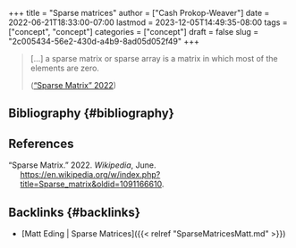 +++
title = "Sparse matrices"
author = ["Cash Prokop-Weaver"]
date = 2022-06-21T18:33:00-07:00
lastmod = 2023-12-05T14:49:35-08:00
tags = ["concept", "concept"]
categories = ["concept"]
draft = false
slug = "2c005434-56e2-430d-a4b9-8ad05d052f49"
+++

> [...] a sparse matrix or sparse array is a matrix in which most of the elements are zero.
>
> (<a href="#citeproc_bib_item_1">“Sparse Matrix” 2022</a>)


## Bibliography {#bibliography}

## References

<style>.csl-entry{text-indent: -1.5em; margin-left: 1.5em;}</style><div class="csl-bib-body">
  <div class="csl-entry"><a id="citeproc_bib_item_1"></a>“Sparse Matrix.” 2022. <i>Wikipedia</i>, June. <a href="https://en.wikipedia.org/w/index.php?title=Sparse_matrix&oldid=1091166610">https://en.wikipedia.org/w/index.php?title=Sparse_matrix&#38;oldid=1091166610</a>.</div>
</div>


## Backlinks {#backlinks}

-   [Matt Eding | Sparse Matrices]({{< relref "SparseMatricesMatt.md" >}})
